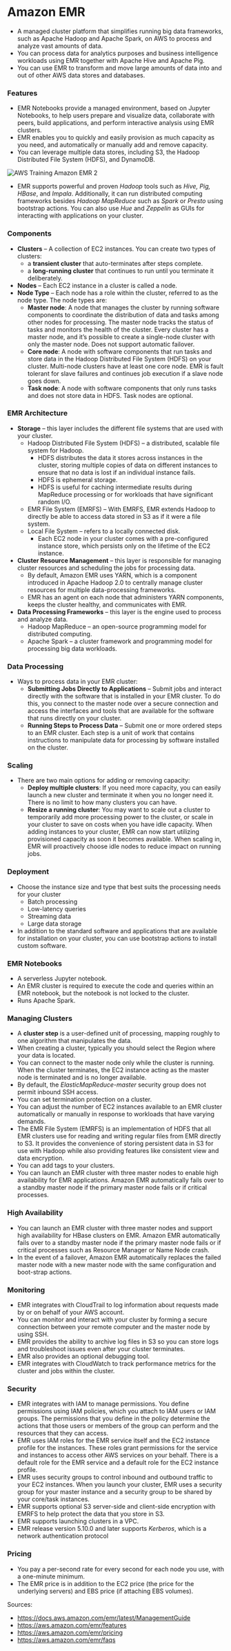 # Amazon EMR

- A managed cluster platform that simplifies running big data frameworks,  such as Apache Hadoop and Apache Spark, on AWS to process and analyze  vast amounts of data.
- You can process data for analytics purposes and business intelligence  workloads using EMR together with Apache Hive and Apache Pig.
- You can use EMR to transform and move large amounts of data into and out of other AWS data stores and databases.

### **Features**

- EMR Notebooks provide a managed environment, based on Jupyter Notebooks, to help users prepare and visualize data, collaborate with peers, build  applications, and perform interactive analysis using EMR clusters.
- EMR enables you to quickly and easily provision as much capacity as you  need, and automatically or manually add and remove capacity.
- You can leverage multiple data stores, including S3, the Hadoop Distributed File System (HDFS), and DynamoDB.

![AWS Training Amazon EMR 2](../img/AWS-Training-Amazon-EMR-2.png)

- EMR supports powerful and proven *Hadoop* tools such as *Hive, Pig, HBase*, and *Impala*. Additionally, it can run distributed computing frameworks besides *Hadoop MapReduce* such as *Spark* or *Presto* using bootstrap actions. You can also use *Hue* and *Zeppelin* as GUIs for interacting with applications on your cluster.

### **Components**

- **Clusters** – A collection of EC2 instances. You can create two types of clusters:
  - a **transient cluster** that auto-terminates after steps complete.
  - a **long-running cluster** that continues to run until you terminate it deliberately.
- **Nodes** – Each EC2 instance in a cluster is called a node.
- **Node Type** – Each node has a role within the cluster, referred to as the node type. The node types are:
  - **Master node**: A node that manages the cluster by running software components to  coordinate the distribution of data and tasks among other nodes for  processing. The master node tracks the status of tasks and monitors the  health of the cluster. Every cluster has a master node, and it’s  possible to create a single-node cluster with only the master node. Does not support automatic failover. 
  - **Core node**: A node with software components that run tasks and store data in the  Hadoop Distributed File System (HDFS) on your cluster. Multi-node  clusters have at least one core node. EMR is fault tolerant for slave  failures and continues job execution if a slave node goes down.
  - **Task node**: A node with software components that only runs tasks and does not store data in HDFS. Task nodes are optional.

### **EMR Architecture**

- **Storage** – this layer includes the different file systems that are used with your cluster.
  - Hadoop Distributed File System (HDFS) – a distributed, scalable file system for Hadoop.
    - HDFS distributes the data it stores across instances in the cluster, storing multiple copies of data on different instances to ensure that no data  is lost if an individual instance fails.
    - HDFS is ephemeral storage.
    - HDFS is useful for caching intermediate results during MapReduce processing or for workloads that have significant random I/O.
  - EMR File System (EMRFS) – With EMRFS, EMR extends Hadoop to directly be  able to access data stored in S3 as if it were a file system.
  - Local File System – refers to a locally connected disk. 
    - Each EC2 node in your cluster comes with a pre-configured instance store,  which persists only on the lifetime of the EC2 instance.
- **Cluster Resource Management** – this layer is responsible for managing cluster resources and scheduling the jobs for processing data.
  - By default, Amazon EMR uses YARN, which is a component introduced in  Apache Hadoop 2.0 to centrally manage cluster resources for multiple  data-processing frameworks.
  - EMR has an agent on each node that administers YARN components, keeps the cluster healthy, and communicates with EMR.
- **Data Processing Frameworks** – this layer is the engine used to process and analyze data.
  - Hadoop MapReduce – an open-source programming model for distributed computing. 
  - Apache Spark – a cluster framework and programming model for processing big data workloads.

### **Data Processing**

- Ways to process data in your EMR cluster:
  - **Submitting Jobs Directly to Applications** – Submit jobs and interact directly with the software that is installed in your EMR cluster. To do this, you connect to the master node over a  secure connection and access the interfaces and tools that are available for the software that runs directly on your cluster.
  - **Running Steps to Process Data** – Submit one or more ordered steps to an EMR cluster. Each step is a  unit of work that contains instructions to manipulate data for  processing by software installed on the cluster.

### **Scaling**

- There are two main options for adding or removing capacity:
  - **Deploy multiple clusters**: If you need more capacity, you can easily launch a new cluster and  terminate it when you no longer need it. There is no limit to how many  clusters you can have.
  - **Resize a running cluster**: You may want to scale out a cluster to temporarily add more processing  power to the cluster, or scale in your cluster to save on costs when you have idle capacity. When adding instances to your cluster, EMR can now  start utilizing provisioned capacity as soon it becomes available. When  scaling in, EMR will proactively choose idle nodes to reduce impact on  running jobs.

### **Deployment**

- Choose the instance size and type that best suits the processing needs for your cluster
  - Batch processing
  - Low-latency queries
  - Streaming data
  - Large data storage
- In addition to the standard software and applications that are available  for installation on your cluster, you can use bootstrap actions to  install custom software.

### **EMR Notebooks**

- A serverless Jupyter notebook.
- An EMR cluster is required to execute the code and queries within an EMR  notebook, but the notebook is not locked to the cluster.
- Runs Apache Spark.

### **Managing Clusters**

- A **cluster step** is a user-defined unit of processing, mapping roughly to one algorithm that manipulates the data.
- When creating a cluster, typically you should select the Region where your data is located.
- You can connect to the master node only while the cluster is running. When  the cluster terminates, the EC2 instance acting as the master node is  terminated and is no longer available. 
- By default, the *ElasticMapReduce-master* security group does not permit inbound SSH access.
- You can set termination protection on a cluster.
- You can adjust the number of EC2 instances available to an EMR cluster  automatically or manually in response to workloads that have varying  demands.
- The EMR File System (EMRFS) is an implementation of HDFS that all EMR  clusters use for reading and writing regular files from EMR directly to  S3. It provides the convenience of storing persistent data in S3 for use with Hadoop while also providing features like consistent view and data encryption.
- You can add tags to your clusters.
- You can launch an EMR cluster with three master nodes to enable high  availability for EMR applications. Amazon EMR automatically fails over  to a standby master node if the primary master node fails or if critical processes.

### **High Availability**

- You can launch an EMR cluster with three master nodes and support high  availability for HBase clusters on EMR. Amazon EMR automatically fails  over to a standby master node if the primary master node fails or if  critical processes such as Resource Manager or Name Node crash. 
- In the event of a failover, Amazon EMR automatically replaces the failed  master node with a new master node with the same configuration and  boot-strap actions.

### **Monitoring**

- EMR integrates with CloudTrail to log information about requests made by or on behalf of your AWS account.
- You can monitor and interact with your cluster by forming a secure  connection between your remote computer and the master node by using  SSH.
- EMR provides the ability to archive log files in S3 so you can store logs  and troubleshoot issues even after your cluster terminates.
- EMR also provides an optional debugging tool.
- EMR integrates with CloudWatch to track performance metrics for the cluster and jobs within the cluster.

### **Security**

- EMR integrates with IAM to manage permissions. You define permissions using IAM policies, which you attach to IAM users or IAM groups. The  permissions that you define in the policy determine the actions that  those users or members of the group can perform and the resources that  they can access.
- EMR uses IAM roles for the EMR service itself and the EC2 instance profile  for the instances. These roles grant permissions for the service and  instances to access other AWS services on your behalf. There is a  default role for the EMR service and a default role for the EC2 instance profile. 
- EMR uses security groups to control inbound and outbound traffic to your  EC2 instances. When you launch your cluster, EMR uses a security group  for your master instance and a security group to be shared by your  core/task instances.
- EMR supports optional S3 server-side and client-side encryption with EMRFS to help protect the data that you store in S3.
- EMR supports launching clusters in a VPC.
- EMR release version 5.10.0 and later supports *Kerberos*, which is a network authentication protocol 

### **Pricing**

- You pay a per-second rate for every second for each node you use, with a one-minute minimum.
- The EMR price is in addition to the EC2 price (the price for the underlying servers) and EBS price (if attaching EBS volumes).

Sources:

* https://docs.aws.amazon.com/emr/latest/ManagementGuide
* https://aws.amazon.com/emr/features
* https://aws.amazon.com/emr/pricing
* https://aws.amazon.com/emr/faqs